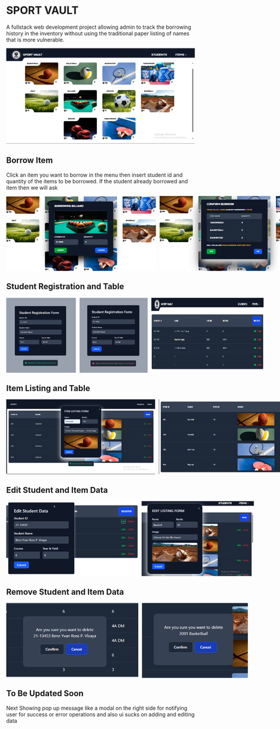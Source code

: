 # SPORT VAULT

A fullstack web development project allowing admin to track the borrowing history in the inventory without using the traditional paper listing of names that is more vulnerable.

<img src="demo/Menu.png" alt="Registration Success" height="auto">

## Borrow Item

Click an item you want to borrow in the menu then insert student id and quantity of the items to be borrowed.
If the student already borrowed and item then we will ask

<div style="display: flex; flex-direction: row; gap: 10px;">
  <img src="demo/borrow.png" alt="Registration Success" width="400" height="200"> 
  <img src="demo/confirmBorrow.png" alt="Registration Failed" width="400" height="200">
</div>


## Student Registration and Table
 
<div style="display: flex; flex-direction: row; gap: 10px;">
  <img src="demo/registrationSuccess.png" alt="Registration Success" width="200" height="200">
  <img src="demo/registrationFailed.png" alt="Registration Failed" width="200" height="200">
  <img src="demo/studentTable.png" alt="Registration Failed" width="300" height="200">
</div>

## Item Listing and Table

<div style="display: flex; flex-direction: row; gap: 10px;">
  <img src="demo/Listing.png" alt="Registration Success" width="400" height="200"> 
  <img src="demo/ItemsTable.png" alt="Registration Failed" width="400" height="200">
</div>

## Edit Student and Item Data

<div style="display: flex; flex-direction: row; gap: 10px;">
  <img src="demo/editStudent.png" alt="Registration Success" width="400" height="200"> 
  <img src="demo/editItem.png" alt="Registration Failed" width="400" height="200">
</div>

## Remove Student and Item Data

<div style="display: flex; flex-direction: row; gap: 10px;">
  <img src="demo/deleteStudent.png" alt="Registration Success" width="400" height="200"> 
  <img src="demo/deleteItems.png" alt="Registration Failed" width="400" height="200">
</div>

## To Be Updated Soon

Next Showing pop up message like a modal on the right side for notifying user for success or error operations and also ui sucks on adding and editing data